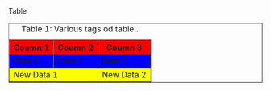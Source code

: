 <html>
  <head>Table</head>
  <body>
    <table border="1";bordercolor="gray";>
      <caption> Table 1: Various tags od table..</caption>
      <tr bgcolor="red">
        <th>Coumn 1</td>
        <th>Coumn 2</td>
        <th>Coumn 3</td>
      </tr>
      <tr bgcolor="blue">
        <td>Data 1</td>
        <td>Data 2</td>
        <td>Data 3</td>
      </tr>
      <tr bgcolor="yellow">
        <td colspan="2">New Data 1</td>
        <td>New Data 2</td>
      </tr>
    </table> 
  </body>
</html>
